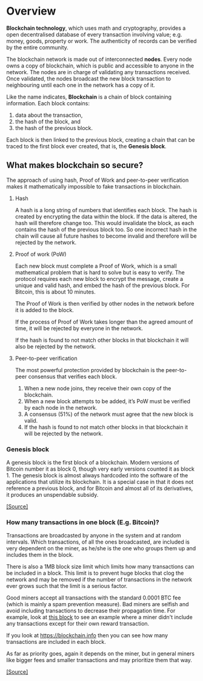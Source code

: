 # Overview

**Blockchain technology**, which uses math and cryptography, provides a open decentralised database of every
transaction involving value; e.g. money, goods, property or work. 
The authenticity of records can be verified by the entire community.

The blockchain network is made out of interconnected **nodes**. 
Every node owns a copy of blockchain, which is public and accessible to anyone in the network.
The nodes are in charge of validating any transactions received. Once validated, the nodes broadcast the new block transaction to neighbouring until each one in the network has a copy of it.

Like the name indicates, **Blockchain** is a chain of block containing information. Each block contains:
1. data about the transaction, 
1. the hash of the block, and
1. the hash of the previous block.

Each block is then linked to the previous block, creating a chain that can be traced to the first block ever created,
 that is, the **Genesis block**.


## What makes blockchain so secure?

The approach of using hash, Proof of Work and peer-to-peer verification makes it mathematically impossible to fake
transactions in blockchain. 

1. Hash

    A hash is a long string of numbers that identifies each block.
    The hash is created by encrypting the data within the block.
    If the data is altered, the hash will therefore change too.
    This would invalidate the block, as each contains the hash of the previous block too.
    So one incorrect hash in the chain will cause all future hashes to become invalid and therefore will be rejected
    by the network.

1. Proof of work (PoW)

    Each new block must complete a Proof of Work, which is a small mathematical problem that is hard to solve but is
    easy to verify. 
    The protocol requires each new block to encrypt the message, create a unique and valid hash, and embed the hash of
    the previous block. For Bitcoin, this is about 10 minutes.
    
    The Proof of Work is then verified by other nodes in the network before it is added to the block. 
    
    If the process of Proof of Work takes longer than the agreed amount of time, it will be rejected by everyone in the network.
    
    If the hash is found to not match other blocks in that blockchain it will also be rejected by the network.

1. Peer-to-peer verification

    The most powerful protection provided by blockchain is the peer-to-peer consensus that verifies each block. 

    1. When a new node joins, they receive their own copy of the blockchain. 
    1. When a new block attempts to be added, it’s PoW must be verified by each node in the network. 
    1. A consensus (51%) of the network must agree that the new block is valid. 
    1. If the hash is found to not match other blocks in that blockchain it will be rejected by the network.

### Genesis block

A genesis block is the first block of a blockchain. Modern versions of Bitcoin number it as block 0, though very early versions counted it as block 1. The genesis block is almost always hardcoded into the software of the applications that utilize its blockchain. It is a special case in that it does not reference a previous block, and for Bitcoin and almost all of its derivatives, it produces an unspendable subsidy.

[[Source]](https://en.bitcoin.it/wiki/Genesis_block)


### How many transactions in one block (E.g. Bitcoin)?

Transactions are broadcasted by anyone in the system and at random intervals. 
Which transactions, of all the ones broadcasted, are included is very dependent on the miner, as he/she is the one who
groups them up and includes them in the block.

There is also a 1MB block size limit which limits how many transactions can be included in a block. 
This limit is to prevent huge blocks that clog the network and may be removed if the number of transactions in the
network ever grows such that the limit is a serious factor.

Good miners accept all transactions with the standard 0.0001 BTC fee (which is mainly a spam prevention measure).
Bad miners are selfish and avoid including transactions to decrease their propagation time. For example, look at 
[this block](https://blockchain.info/block-height/315076) to see an example where a miner didn't include any
transactions except for their own reward transaction.

If you look at https://blockchain.info then you can see how many transactions are included in each block.

As far as priority goes, again it depends on the miner, but in general miners like bigger fees and smaller transactions
and may prioritize them that way.

[[Source]](https://bitcoin.stackexchange.com/questions/30019/how-many-transactions-in-one-block)

